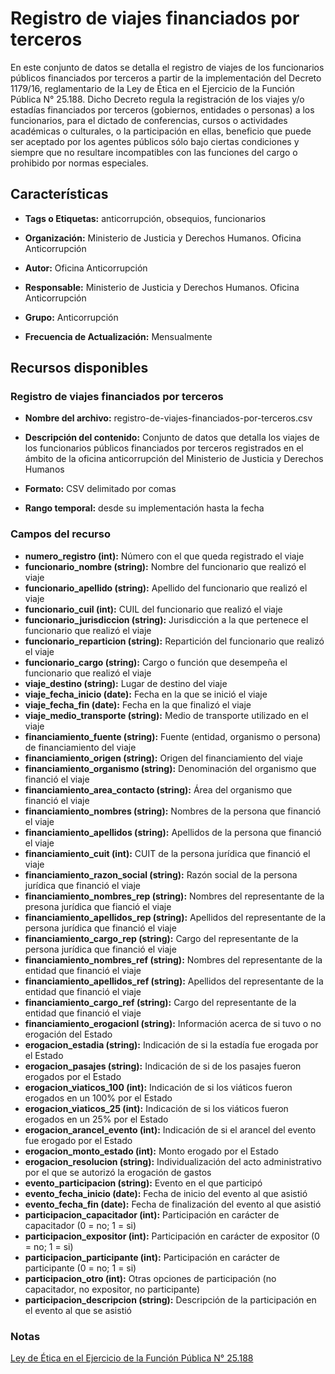 Registro de viajes financiados por terceros
=============================================

En este conjunto de datos se detalla el registro de viajes de los funcionarios públicos financiados por terceros a partir de la implementación del Decreto 1179/16, reglamentario de la Ley de Ética en el Ejercicio de la Función Pública N° 25.188. 
Dicho Decreto regula la registración de los viajes y/o estadías financiados por terceros (gobiernos, entidades o personas) a los funcionarios, para el dictado de conferencias, cursos o actividades académicas o culturales, o la participación en ellas,  beneficio que puede ser aceptado por los agentes públicos sólo bajo ciertas condiciones y siempre que no resultare incompatibles con las funciones del cargo o prohibido por normas especiales.

Características
---------------

-   **Tags o Etiquetas:** anticorrupción, obsequios, funcionarios

-   **Organización:** Ministerio de Justicia y Derechos Humanos. Oficina Anticorrupción

-   **Autor:** Oficina Anticorrupción

-   **Responsable:** Ministerio de Justicia y Derechos Humanos. Oficina Anticorrupción

-   **Grupo:** Anticorrupción

-   **Frecuencia de Actualización:** Mensualmente

Recursos disponibles
--------------------

### Registro de viajes financiados por terceros

-   **Nombre del archivo:** registro-de-viajes-financiados-por-terceros.csv

-   **Descripción del contenido:** Conjunto de datos que detalla los viajes de los funcionarios públicos financiados por terceros registrados en el ámbito de la oficina anticorrupción del Ministerio de Justicia y Derechos Humanos

-   **Formato:** CSV delimitado por comas

-   **Rango temporal:** desde su implementación hasta la fecha

### Campos del recurso

-   **numero_registro (int):** Número con el que queda registrado el viaje
-   **funcionario_nombre (string):** Nombre del funcionario que realizó el viaje
-   **funcionario_apellido (string):** Apellido del funcionario que realizó el viaje
-   **funcionario_cuil (int):** CUIL del funcionario que realizó el viaje
-   **funcionario_jurisdiccion (string):** Jurisdicción a la que pertenece el funcionario que realizó el viaje
-   **funcionario_reparticion (string):** Repartición del funcionario que realizó el viaje
-   **funcionario_cargo (string):** Cargo o función que desempeña el funcionario que realizó el viaje
-   **viaje_destino (string):** Lugar de destino del viaje
-   **viaje_fecha_inicio (date):** Fecha en la que se inició el viaje
-   **viaje_fecha_fin (date):** Fecha en la que finalizó el viaje
-   **viaje_medio_transporte (string):** Medio de transporte utilizado en el viaje
-   **financiamiento_fuente (string):** Fuente (entidad, organismo o persona) de financiamiento del viaje
-   **financiamiento_origen (string):** Origen del financiamiento del viaje
-   **financiamiento_organismo (string):** Denominación del organismo que financió el viaje
-   **financiamiento_area_contacto (string):** Área del organismo que financió el viaje
-   **financiamiento_nombres (string):** Nombres de la persona que financió el viaje
-   **financiamiento_apellidos (string):** Apellidos de la persona que financió el viaje
-   **financiamiento_cuit (int):** CUIT de la persona jurídica que financió el viaje
-   **financiamiento_razon_social (string):** Razón social de la persona jurídica que financió el viaje
-   **financiamiento_nombres_rep (string):** Nombres del representante de la presona jurídica que fianció el viaje
-   **financiamiento_apellidos_rep (string):** Apellidos del representante de la persona jurídica que financió el viaje
-   **financiamiento_cargo_rep (string):** Cargo del representante de la persona jurídica que financió el viaje
-   **financiamiento_nombres_ref (string):** Nombres del representante de la entidad que financió el viaje
-   **financiamiento_apellidos_ref (string):** Apellidos del representante de la entidad que financió el viaje
-   **financiamiento_cargo_ref (string):** Cargo del representante de la entidad que financió el viaje
-   **financiamiento_erogacionl (string):** Información acerca de si tuvo o no erogación del Estado
-   **erogacion_estadia (string):** Indicación de si la estadía fue erogada por el Estado
-   **erogacion_pasajes (string):** Indicación de si de los pasajes fueron erogados por el Estado
-   **erogacion_viaticos_100 (int):** Indicación de si los viáticos fueron erogados en un 100% por el Estado
-   **erogacion_viaticos_25 (int):** Indicación de si los viáticos fueron erogados en un 25% por el Estado
-   **erogacion_arancel_evento (int):** Indicación de si el arancel del evento fue erogado por el Estado
-   **erogacion_monto_estado (int):** Monto erogado por el Estado
-   **erogacion_resolucion (string):** Individualización del acto administrativo por el que se autorizó la erogación de gastos
-   **evento_participacion (string):** Evento en el que participó
-   **evento_fecha_inicio (date):** Fecha de inicio del evento al que asistió
-   **evento_fecha_fin (date):** Fecha de finalización del evento al que asistió
-   **participacion_capacitador (int):** Participación en carácter de capacitador (0 = no; 1 = si)
-   **participacion_expositor (int):** Participación en carácter de expositor (0 = no; 1 = si)
-   **participacion_participante (int):** Participación en carácter de participante (0 = no; 1 = si)
-   **participacion_otro (int):** Otras opciones de participación (no capacitador, no expositor, no participante)
-   **participacion_descripcion (string):** Descripción de la participación en el evento al que se asistió 


### Notas

[Ley de Ética en el Ejercicio de la Función Pública N° 25.188](http://www.saij.gob.ar/1179-nacional-reglamentacion-articulo-18-regimen-obsequios-funcionarios-publicos-ley-etica-ejercicio-funcion-publica-25188-dn20160001179-2016-11-18/123456789-0abc-971-1000-6102soterced?q=%28numero-norma%3A1179%20%29%20AND%20titulo%3A%20R%E9gimen%20AND%20titulo%3A%20Obsequios%20AND%20titulo%3A%20Funcionarios%20AND%20titulo%3A%20P%FAblicos&o=0&f=Total%7CTipo%20de%20Documento/Legislaci%F3n/Decreto%7CFecha%7COrganismo%7CPublicaci%F3n%7CTema%7CEstado%20de%20Vigencia%7CAutor%7CJurisdicci%F3n/Nacional&t=2#CT001)
